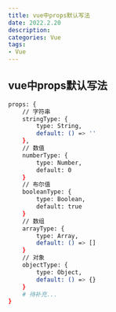 ```yaml
---
title: vue中props默认写法
date: 2022.2.20
description: 
categories: Vue
tags:
- Vue
---
```

<script src="prism.js"></script>
<link href="themes/prism.css" rel="stylesheet" />

## vue中props默认写法 ##

```bash
props: {
	// 字符串
	stringType: {
		type: String,
		default: () => ''
	},
	// 数值
	numberType: {
		type: Number,
		default: 0
	}
	// 布尔值
	booleanType: {
		type: Boolean,
		default: true
	}
	// 数组
	arrayType: {
		type: Array,
		default: () => []
	}
	// 对象
	objectType: {
		type: Object,
		default: () => {}
	}
	# 待补充...
}
```